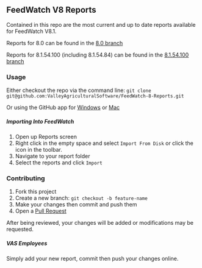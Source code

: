 ## FeedWatch V8 Reports

Contained in this repo are the most current and up to date reports available for FeedWatch V8.1.

Reports for 8.0 can be found in the [8.0 branch](https://github.com/ValleyAgriculturalSoftware/FeedWatch-8-Reports/tree/8.0)

Reports for 8.1.54.100 (including 8.1.54.84) can be found in the [8.1.54.100 branch](https://github.com/ValleyAgriculturalSoftware/FeedWatch-8-Reports/tree/8.1.51.100)

### Usage

Either checkout the repo via the command line: `git clone git@github.com:ValleyAgriculturalSoftware/FeedWatch-8-Reports.git`

Or using the GitHub app for [Windows](https://windows.github.com/) or [Mac](https://mac.github.com/)

##### Importing Into FeedWatch

1. Open up Reports screen
1. Right click in the empty space and select `Import From Disk` or click the icon in the toolbar.
1. Navigate to your report folder
1. Select the reports and click `Import`


### Contributing

1. Fork this project
1. Create a new branch: `git checkout -b feature-name`
1. Make your changes then commit and push them
1. Open a [Pull Request](https://github.com/ValleyAgriculturalSoftware/FeedWatch-8-Reports/compare/)

After being reviewed, your changes will be added or modifications may be requested.

##### VAS Employees

Simply add your new report, commit then push your changes online.
